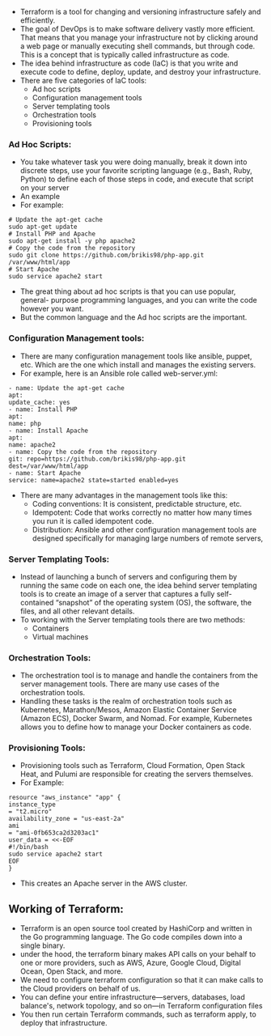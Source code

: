 * Terraform is a tool for changing and versioning infrastructure safely and efficiently.
* The goal of DevOps is to make software delivery vastly more efficient. That means that you manage your infrastructure not by clicking around a web page or manually executing shell commands, but through code. This is a concept that is typically called infrastructure as code.
* The idea behind infrastructure as code (IaC) is that you write and execute code to define, deploy, update, and destroy your infrastructure. 
* There are five categories of IaC tools:
	* Ad hoc scripts
	* Configuration management tools
	* Server templating tools
	* Orchestration tools
	* Provisioning tools
### Ad Hoc Scripts: 
*  You take whatever task you were doing manually, break it down into discrete steps, use your favorite scripting language (e.g., Bash, Ruby, Python) to define each of those steps in code, and execute that script on your server
* An example
* For example:
```
# Update the apt-get cache
sudo apt-get update
# Install PHP and Apache
sudo apt-get install -y php apache2
# Copy the code from the repository
sudo git clone https://github.com/brikis98/php-app.git
/var/www/html/app
# Start Apache
sudo service apache2 start	
```
* The great thing about ad hoc scripts is that you can use popular, general- purpose programming languages, and you can write the code however you want. 
* But the common language and the Ad hoc scripts are the important.
### Configuration Management tools:
* There are many configuration management tools like ansible, puppet, etc. Which are the one which install and manages the existing servers. 
* For example, here is an Ansible role called web-server.yml:
```
- name: Update the apt-get cache
apt:
update_cache: yes
- name: Install PHP
apt:
name: php
- name: Install Apache
apt:
name: apache2
- name: Copy the code from the repository
git: repo=https://github.com/brikis98/php-app.git
dest=/var/www/html/app
- name: Start Apache
service: name=apache2 state=started enabled=yes
```
* There are many advantages in the management tools like this:
	* Coding conventions: It is consistent, predictable structure, etc.
	* Idempotent: Code that works correctly no matter how many times you run it is called idempotent code.
	* Distribution: Ansible and other configuration management tools are designed specifically for managing large numbers of remote servers,
### Server Templating Tools:
* Instead of launching a bunch of servers and configuring them by running the same code on each one, the idea behind server templating tools is to create an image of a server that captures a fully self-contained “snapshot” of the operating system (OS), the software, the files, and all other relevant details.
* To working with the Server templating tools there are two methods:
	* Containers
	* Virtual machines
### Orchestration Tools:
* The orchestration tool is to manage and handle the containers from the server management tools. There are many use cases of the orchestration tools.
* Handling these tasks is the realm of orchestration tools such as Kubernetes, Marathon/Mesos, Amazon Elastic Container Service (Amazon ECS), Docker Swarm, and Nomad. For example, Kubernetes allows you to define how to manage your Docker containers as code.
### Provisioning Tools:
* Provisioning tools such as Terraform, Cloud Formation, Open Stack Heat, and Pulumi are responsible for creating the servers themselves.
* For Example:
```
resource "aws_instance" "app" {
instance_type
= "t2.micro"
availability_zone = "us-east-2a"
ami
= "ami-0fb653ca2d3203ac1"
user_data = <<-EOF
#!/bin/bash
sudo service apache2 start
EOF
}
```
* This creates an Apache server in the AWS cluster.
## Working of Terraform:
* Terraform is an open source tool created by HashiCorp and written in the Go programming language. The Go code compiles down into a single binary.
* under the hood, the terraform binary makes API calls on your behalf to one or more providers, such as AWS, Azure, Google Cloud, Digital Ocean, Open Stack, and more.
* We need to configure terraform configuration so that it can make calls to the Cloud providers on behalf of us.
* You can define your entire infrastructure—servers, databases, load balance's, network topology, and so on—in Terraform configuration files
* You then run certain Terraform commands, such as terraform apply, to deploy that infrastructure.